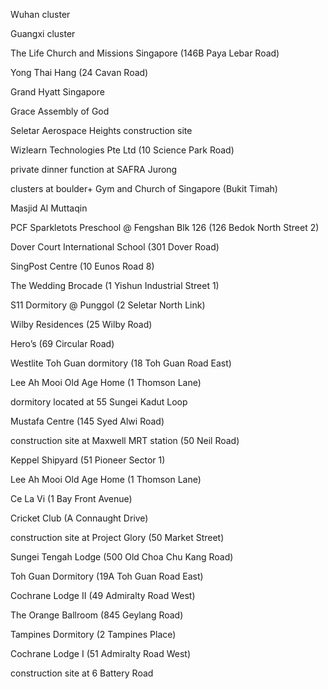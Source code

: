 Wuhan cluster

Guangxi cluster

The Life Church and Missions Singapore (146B Paya Lebar Road)

Yong Thai Hang (24 Cavan Road)

Grand Hyatt Singapore

Grace Assembly of God

Seletar Aerospace Heights construction site

Wizlearn Technologies Pte Ltd (10 Science Park Road)

private dinner function at SAFRA Jurong

clusters at boulder+ Gym and Church of Singapore (Bukit Timah)

Masjid Al Muttaqin

PCF Sparkletots Preschool @ Fengshan Blk 126 (126 Bedok North Street 2)

Dover Court International School (301 Dover Road)

SingPost Centre (10 Eunos Road 8)

The Wedding Brocade (1 Yishun Industrial Street 1)

S11 Dormitory @ Punggol (2 Seletar North Link)

Wilby Residences (25 Wilby Road)

Hero’s (69 Circular Road)

Westlite Toh Guan dormitory (18 Toh Guan Road East)

Lee Ah Mooi Old Age Home (1 Thomson Lane)

dormitory located at 55 Sungei Kadut Loop

Mustafa Centre (145 Syed Alwi Road)

construction site at Maxwell MRT station (50 Neil Road)

Keppel Shipyard (51 Pioneer Sector 1)

Lee Ah Mooi Old Age Home (1 Thomson Lane)

Ce La Vi (1 Bay Front Avenue)

Cricket Club (A Connaught Drive)

construction site at Project Glory (50 Market Street)

Sungei Tengah Lodge (500 Old Choa Chu Kang Road)

Toh Guan Dormitory (19A Toh Guan Road East)

Cochrane Lodge II (49 Admiralty Road West)

The Orange Ballroom (845 Geylang Road)

Tampines Dormitory (2 Tampines Place)

Cochrane Lodge I (51 Admiralty Road West)

construction site at 6 Battery Road